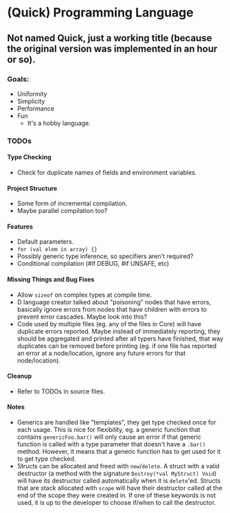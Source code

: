 # (Quick) Programming Language
## Not named Quick, just a working title (because the original version was implemented in an hour or so).

### Goals:
- Uniformity
- Simplicity
- Performance
- Fun
    - It's a hobby language.

### TODOs

#### Type Checking
- Check for duplicate names of fields and environment variables.

#### Project Structure
- Some form of incremental compilation.
- Maybe parallel compilation too?

#### Features
- Default parameters.
- `for (val elem in array) {}`
- Possibly generic type inference, so specifiers aren't required?
- Conditional compilation (#if DEBUG, #if UNSAFE, etc)

#### Missing Things and Bug Fixes
- Allow `sizeof` on complex types at compile time.
- D language creator talked about "poisoning" nodes that have errors, basically ignore errors from nodes that have children with errors to prevent error cascades. Maybe look into this?
- Code used by multiple files (eg. any of the files in Core) will have duplicate errors reported. Maybe instead of immediately reporting, they should be aggregated and printed after all typers have finished, that way duplicates can be removed before printing (eg. if one file has reported an error at a node/location, ignore any future errors for that node/location).

#### Cleanup
- Refer to TODOs in source files.

#### Notes
- Generics are handled like "templates", they get type checked once for each usage. This is nice for flexibility, eg. a generic function that contains `genericFoo.bar()` will only cause an error if that generic function is called with a type parameter that doesn't have a `.bar()` method. However, it means that a generic function has to get used for it to get type checked.
- Structs can be allocated and freed with `new`/`delete`. A struct with a valid destructor (a method with the signature `Destroy(*val MyStruct) Void`) will have its destructor called automatically when it is `delete`'ed. Structs that are stack allocated with `scope` will have their destructor called at the end of the scope they were created in. If one of these keywords is not used, it is up to the developer to choose if/when to call the destructor.